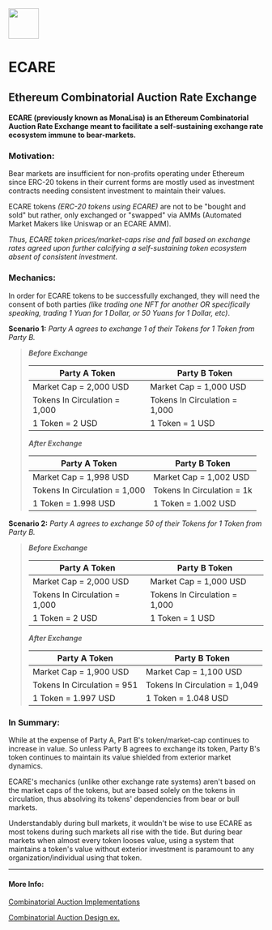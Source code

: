 <img src="https://github.com/jeyakatsa/monalisa/blob/main/assets/EcareIcon.png" width="60px">

# ECARE
## Ethereum Combinatorial Auction Rate Exchange

#### ECARE (previously known as MonaLisa) is an Ethereum Combinatorial Auction Rate Exchange meant to facilitate a self-sustaining exchange rate ecosystem immune to bear-markets. 

### Motivation:

Bear markets are insufficient for non-profits operating under Ethereum since ERC-20 tokens in their current forms are mostly used as investment contracts needing consistent investment to maintain their values.

ECARE tokens *(ERC-20 tokens using ECARE)* are not to be "bought and sold" but rather, only exchanged or "swapped" via AMMs (Automated Market Makers like Uniswap or an ECARE AMM). 

*Thus, ECARE token prices/market-caps rise and fall based on exchange rates agreed upon further calcifying a self-sustaining token ecosystem absent of consistent investment.*

### Mechanics:

In order for ECARE tokens to be successfully exchanged, they will need the consent of both parties *(like trading one NFT for another OR specifically speaking, trading 1 Yuan for 1 Dollar, or 50 Yuans for 1 Dollar, etc)*.

**Scenario 1:** *Party A agrees to exchange 1 of their Tokens for 1 Token from Party B.*

> ***Before Exchange***
> 
> | Party A Token                 | Party B Token                 |
> | ----------------------------- | ----------------------------- |
> | Market Cap = 2,000 USD        | Market Cap = 1,000 USD        |
> | Tokens In Circulation = 1,000 | Tokens In Circulation = 1,000 |
> | 1 Token = 2 USD               | 1 Token = 1 USD               |
> 
> ***After Exchange***
> 
> | Party A Token                 | Party B Token              |
> | ----------------------------  | -------------------------- |
> | Market Cap = 1,998 USD        | Market Cap = 1,002 USD     |
> | Tokens In Circulation = 1,000 | Tokens In Circulation = 1k |
> | 1 Token = 1.998 USD           | 1 Token = 1.002 USD        |

**Scenario 2:** *Party A agrees to exchange 50 of their Tokens for 1 Token from Party B.*

> ***Before Exchange***
> 
> | Party A Token                 | Party B Token                 |
> | ----------------------------- | ----------------------------- |
> | Market Cap = 2,000 USD        | Market Cap = 1,000 USD        |
> | Tokens In Circulation = 1,000 | Tokens In Circulation = 1,000 |
> | 1 Token = 2 USD               | 1 Token = 1 USD               |
> 
> ***After Exchange***
> 
> | Party A Token                 | Party B Token                  |
> | ----------------------------- | ------------------------------ |
> | Market Cap = 1,900 USD        | Market Cap = 1,100 USD         |
> | Tokens In Circulation = 951 | Tokens In Circulation = 1,049    |
> | 1 Token = 1.997 USD            | 1 Token = 1.048 USD           |

### In Summary:

While at the expense of Party A, Part B's token/market-cap continues to increase in value. So unless Party B agrees to exchange its token, Party B's token continues to maintain its value shielded from exterior market dynamics.

ECARE's mechanics (unlike other exchange rate systems) aren't based on the market caps of the tokens, but are based solely on the tokens in circulation, thus absolving its tokens' dependencies from bear or bull markets.

Understandably during bull markets, it wouldn't be wise to use ECARE as most tokens during such markets all rise with the tide. But during bear markets when almost every token looses value, using a system that maintains a token's value without exterior investment is paramount to any organization/individual using that token. 

--------------------------------------------------

#### More Info:

[Combinatorial Auction Implementations](https://www.sciencedirect.com/topics/computer-science/combinatorial-auction)

[Combinatorial Auction Design ex.](https://www.jstor.org/stable/4133996)
